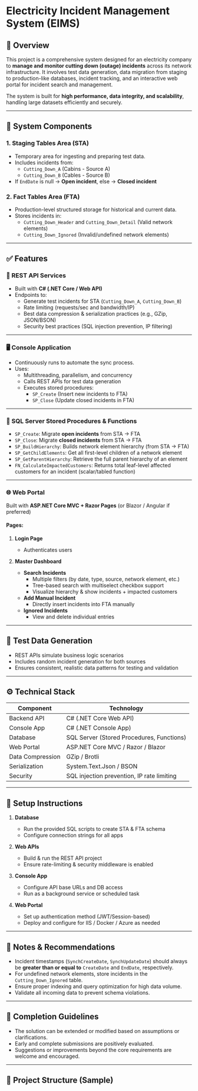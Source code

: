 # Electricity Incident Management System (EIMS)

## 📘 Overview

This project is a comprehensive system designed for an electricity company to **manage and monitor cutting down (outage) incidents** across its network infrastructure. It involves test data generation, data migration from staging to production-like databases, incident tracking, and an interactive web portal for incident search and management.

The system is built for **high performance, data integrity, and scalability**, handling large datasets efficiently and securely.

---

## 🧩 System Components

### 1. **Staging Tables Area (STA)**
- Temporary area for ingesting and preparing test data.
- Includes incidents from:
  - `Cutting_Down_A` (Cabins - Source A)
  - `Cutting_Down_B` (Cables - Source B)
- If `EndDate` is null → **Open incident**, else → **Closed incident**

### 2. **Fact Tables Area (FTA)**
- Production-level structured storage for historical and current data.
- Stores incidents in:
  - `Cutting_Down_Header` and `Cutting_Down_Detail` (Valid network elements)
  - `Cutting_Down_Ignored` (Invalid/undefined network elements)

---

## ✅ Features

### 🔗 REST API Services
- Built with **C# (.NET Core / Web API)**
- Endpoints to:
  - Generate test incidents for STA (`Cutting_Down_A`, `Cutting_Down_B`)
  - Rate limiting (requests/sec and bandwidth/IP)
  - Best data compression & serialization practices (e.g., GZip, JSON/BSON)
  - Security best practices (SQL injection prevention, IP filtering)

---

### 🖥️ Console Application
- Continuously runs to automate the sync process.
- Uses:
  - Multithreading, parallelism, and concurrency
  - Calls REST APIs for test data generation
  - Executes stored procedures:
    - `SP_Create` (Insert new incidents to FTA)
    - `SP_Close` (Update closed incidents in FTA)

---

### 🧠 SQL Server Stored Procedures & Functions

- `SP_Create`: Migrate **open incidents** from STA → FTA
- `SP_Close`: Migrate **closed incidents** from STA → FTA
- `SP_BuildHierarchy`: Builds network element hierarchy (from STA → FTA)
- `SP_GetChildElements`: Get all first-level children of a network element
- `SP_GetParentHierarchy`: Retrieve the full parent hierarchy of an element
- `FN_CalculateImpactedCustomers`: Returns total leaf-level affected customers for an incident (scalar/tabled function)

---

### 🌐 Web Portal

Built with **ASP.NET Core MVC + Razor Pages** (or Blazor / Angular if preferred)

#### Pages:

1. **Login Page**
   - Authenticates users

2. **Master Dashboard**
   - **Search Incidents**
     - Multiple filters (by date, type, source, network element, etc.)
     - Tree-based search with multiselect checkbox support
     - Visualize hierarchy & show incidents + impacted customers
   - **Add Manual Incident**
     - Directly insert incidents into FTA manually
   - **Ignored Incidents**
     - View and delete individual entries

---

## 🧪 Test Data Generation
- REST APIs simulate business logic scenarios
- Includes random incident generation for both sources
- Ensures consistent, realistic data patterns for testing and validation

---

## ⚙️ Technical Stack

| Component         | Technology               |
|------------------|--------------------------|
| Backend API       | C# (.NET Core Web API)   |
| Console App       | C# (.NET Console App)    |
| Database          | SQL Server (Stored Procedures, Functions) |
| Web Portal        | ASP.NET Core MVC / Razor / Blazor |
| Data Compression  | GZip / Brotli            |
| Serialization     | System.Text.Json / BSON  |
| Security          | SQL injection prevention, IP rate limiting |

---

## 📌 Setup Instructions

1. **Database**
   - Run the provided SQL scripts to create STA & FTA schema
   - Configure connection strings for all apps

2. **Web APIs**
   - Build & run the REST API project
   - Ensure rate-limiting & security middleware is enabled

3. **Console App**
   - Configure API base URLs and DB access
   - Run as a background service or scheduled task

4. **Web Portal**
   - Set up authentication method (JWT/Session-based)
   - Deploy and configure for IIS / Docker / Azure as needed

---

## 🧠 Notes & Recommendations

- Incident timestamps (`SynchCreateDate`, `SynchUpdateDate`) should always be **greater than or equal to** `CreateDate` and `EndDate`, respectively.
- For undefined network elements, store incidents in the `Cutting_Down_Ignored` table.
- Ensure proper indexing and query optimization for high data volume.
- Validate all incoming data to prevent schema violations.

---

## 🏁 Completion Guidelines

- The solution can be extended or modified based on assumptions or clarifications.
- Early and complete submissions are positively evaluated.
- Suggestions or improvements beyond the core requirements are welcome and encouraged.

---

## 📂 Project Structure (Sample)


